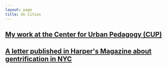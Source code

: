 ```yaml
---
layout: page
title: On Cities
---
```




## [My work at the Center for Urban Pedagogy (CUP)](CUP.md)

## [A letter published in Harper's Magazine about gentrification in NYC](a-letter-to-harpers.md)

[//]: # ([Breaking the mold of cities] http://grannycart.net/city-mold-breaking/ )

[//]: # (Set up A Canon For Planners as its won repo and add here)



